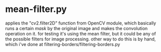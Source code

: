 # mean-filter.py

applies the "cv2.filter2D" function from OpenCV module, which basically runs a certain *mask* by the original image and makes the convolution operation on it. for testing it's using the mean filter, but it could be any of the possible filters for image processing. other way to do this is by hand, which i've done at filtering-borders/filtering-borders.py